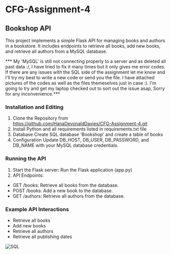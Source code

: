 # CFG-Assignment-4
## Bookshop API
This project implements a simple Flask API for managing books and authors in a bookstore. It includes endpoints to retrieve all books, add new books, and retrieve all authors from a MySQL database.

*** My 'MySQL' is still not connecting properly to a server and as deleted all past data :/, I have tried to fix it many times but it only gives me error codes. If there are any issues with the SQL side of the assignment let me know and I'll try my best to write a new code or send you the file. I have attached pictures of the codes as well as the files themeselves just in case :). I'm going to try and get my laptop checked out to sort out the issue asap, Sorry for any inconvenience.***

### Installation and Editing 
1. Clone the Repository from https://github.com/HanaDevonaldDavies/CFG-Assignment-4.git
2. Install Python and all requirements listed in requirements.txt file
3. Database
   Create SQL database 'Bookshop' and create a table of books
4. Configuration
   Update DB_HOST, DB_USER, DB_PASSWORD, and DB_NAME with your MySQL database credentials.
   
### Running the API
1. Start the Flask server:
   Run the Flask application (app.py)
2. API Endpoints:

- GET /books: Retrieve all books from the database.
- POST /books: Add a new book to the database.
- GET /authors: Retrieve all authors from the database.

### Example API Interactions
- Retrieve all books
- Add new books
- Retrieve all authors
- Retrieve all publishing dates

![SQL](https://github.com/HanaDevonaldDavies/CFG-Assignment-4/assets/119500017/6f8f9cbb-e400-46f0-8685-558c54be8637)

